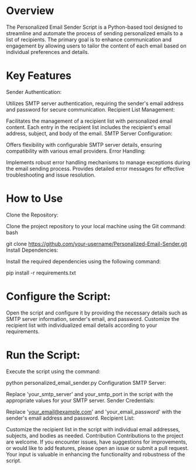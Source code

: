 # Overview
The Personalized Email Sender Script is a Python-based tool designed to streamline and automate the process of sending personalized emails to a list of recipients. The primary goal is to enhance communication and engagement by allowing users to tailor the content of each email based on individual preferences and details.

# Key Features
Sender Authentication:

Utilizes SMTP server authentication, requiring the sender's email address and password for secure communication.
Recipient List Management:

Facilitates the management of a recipient list with personalized email content.
Each entry in the recipient list includes the recipient's email address, subject, and body of the email.
SMTP Server Configuration:

Offers flexibility with configurable SMTP server details, ensuring compatibility with various email providers.
Error Handling:

Implements robust error handling mechanisms to manage exceptions during the email sending process.
Provides detailed error messages for effective troubleshooting and issue resolution.

# How to Use
Clone the Repository:

Clone the project repository to your local machine using the Git command:
bash

git clone https://github.com/your-username/Personalized-Email-Sender.git
Install Dependencies:

Install the required dependencies using the following command:

pip install -r requirements.txt

# Configure the Script:

Open the script and configure it by providing the necessary details such as SMTP server information, sender's email, and password.
Customize the recipient list with individualized email details according to your requirements.

# Run the Script:

Execute the script using the command:

python personalized_email_sender.py
Configuration
SMTP Server:

Replace 'your_smtp_server' and your_smtp_port in the script with the appropriate values for your SMTP server.
Sender Credentials:

Replace 'your_email@example.com' and 'your_email_password' with the sender's email address and password.
Recipient List:

Customize the recipient list in the script with individual email addresses, subjects, and bodies as needed.
Contribution
Contributions to the project are welcome. If you encounter issues, have suggestions for improvements, or would like to add features, please open an issue or submit a pull request. Your input is valuable in enhancing the functionality and robustness of the script.
